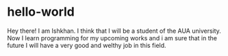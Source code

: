 # hello-world
Hey there!
I am Ishkhan. I think that I will be a student of the AUA university. Now I learn programming for my upcoming works and i am sure that in the future I will have a very good and welthy job in this field.
